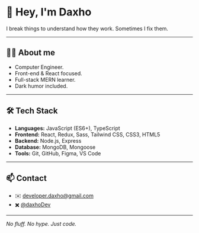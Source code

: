 # 👋 Hey, I'm Daxho

I break things to understand how they work. Sometimes I fix them.

---

## 🧑‍💻 About me

- Computer Engineer.  
- Front-end & React focused.  
- Full-stack MERN learner.  
- Dark humor included.

---

## 🛠 Tech Stack

- **Languages:** JavaScript (ES6+), TypeScript  
- **Frontend:** React, Redux, Sass, Tailwind CSS, CSS3, HTML5
- **Backend:** Node.js, Express 
- **Database:** MongoDB, Mongoose
- **Tools:** Git, GitHub, Figma, VS Code

---

## 📫 Contact

- ✉️ developer.daxho@gmail.com
- ✖️ [@daxhoDev](https://x.com/daxhoDev)

---

_No fluff. No hype. Just code._
